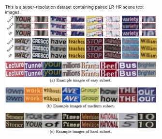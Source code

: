 This is a super-resolution dataset containing paired LR-HR scene text images.
![Synthetic LR vs Real LR](./syn_real.jpg)
![Example Images](./easy_medium_hard.jpg)
